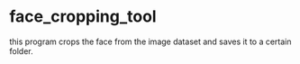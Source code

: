 # face_cropping_tool
this program crops the face from the image dataset and saves it to a certain folder.
